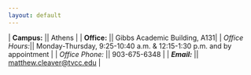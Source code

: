 ```yaml
---
layout: default
---
```


| <strong>Campus:</strong>      || Athens                   |
| **Office:**       || Gibbs Academic Building, A131|
| *Office Hours:*|| Monday-Thursday, 9:25-10:40 a.m. & 12:15-1:30 p.m. and by appointment                      |
| *Office Phone:* || 903-675-6348                      |
| ***Email:***        || matthew.cleaver@tvcc.edu |
